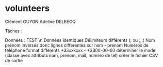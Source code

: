 # volunteers

Clément GUYON 
Adeline DELBECQ

Tâches :

  Données :
    TEST  \n
    Données identiques
    Délimiteurs différents (; ou ;;;)
    Nom prénom inversés donc lignes différentes sur nom - prenom
    Numéros de téléphone format différents +33xxxxxx - +3300-00-00
    déterminer le model (classe avec attributs nom, prenom, mail, numéro de tel)
    créer le fichier CSV de sortie
    
